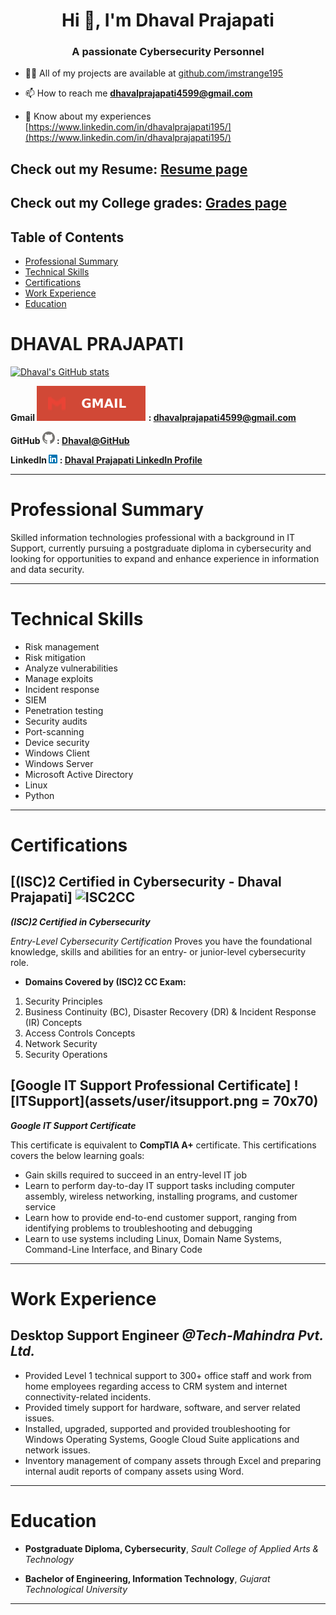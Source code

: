 <h1 align="center">Hi 👋, I'm Dhaval Prajapati</h1>
<h3 align="center">A passionate Cybersecurity Personnel</h3>

- 👨‍💻 All of my projects are available at [github.com/imstrange195](github.com/imstrange195)

- 📫 How to reach me **dhavalprajapati4599@gmail.com**

- 📄 Know about my experiences [https://www.linkedin.com/in/dhavalprajapati195/](https://www.linkedin.com/in/dhavalprajapati195/)

## Check out my Resume: [Resume page](?page=resume-page)
## Check out my College grades: [Grades page](?page=grades-page)

## Table of Contents
- [Professional Summary](#professional-summary)
- [Technical Skills](#technical-skills)
- [Certifications](#certifications)
- [Work Experience](#work-experience)
- [Education](#education)


# **DHAVAL PRAJAPATI**

[![Dhaval's GitHub stats](https://github-readme-stats.vercel.app/api?username=imstrange195&show=reviews,discussions_started,discussions_answered,prs_merged,prs_merged_percentages&show_icons=true&theme=cobalt)](https://github.com/anuraghazra/github-readme-stats)

**Gmail ![Gmail logo](assets/user/gmail.svg) : <dhavalprajapati4599@gmail.com>**

**GitHub ![GitHub logo](assets/user/github.png) : [Dhaval@GitHub](https://github.com/imstrange195)**

**LinkedIn ![LinkedIn Logo](assets/user/linkedin.png) : [Dhaval Prajapati LinkedIn Profile](https://www.linkedin.com/in/dhavalprajapati195/)**


***
# Professional Summary

Skilled information technologies professional with a background in IT Support, currently pursuing a postgraduate diploma in cybersecurity and looking for opportunities to expand and enhance experience in information and data security.
***

# Technical Skills

* Risk management
* Risk mitigation
* Analyze vulnerabilities
* Manage exploits
* Incident response
* SIEM
* Penetration testing
* Security audits
* Port-scanning
* Device security
* Windows Client
* Windows Server
* Microsoft Active Directory
* Linux
* Python
***

# Certifications

## [(ISC)2 Certified in Cybersecurity - Dhaval Prajapati] ![ISC2CC](assets/user/isc2cc.png=70x70)
_**(ISC)2 Certified in Cybersecurity**_

_Entry-Level Cybersecurity Certification_
Proves you have the foundational knowledge, skills and abilities for an entry- or junior-level cybersecurity role.
* **Domains Covered by (ISC)2 CC Exam:**
1. Security Principles
2. Business Continuity (BC), Disaster Recovery (DR) & Incident Response (IR) Concepts
3. Access Controls Concepts
4. Network Security
5. Security Operations

## [Google IT Support Professional Certificate] ![ITSupport](assets/user/itsupport.png = 70x70)
**_Google IT Support Certificate_**

This certificate is equivalent to **CompTIA A+** certificate.
This certifications covers the below learning goals:
* Gain skills required to succeed in an entry-level IT job
* Learn to perform day-to-day IT support tasks including computer assembly, wireless networking, installing programs, and customer service
* Learn how to provide end-to-end customer support, ranging from identifying problems to troubleshooting and debugging
* Learn to use systems including Linux, Domain Name Systems, Command-Line Interface, and Binary Code

***
# Work Experience

## Desktop Support Engineer _@Tech-Mahindra Pvt. Ltd._

* Provided Level 1 technical support to 300+ office staff and work from home employees regarding access to CRM system and internet connectivity-related incidents.
* Provided timely support for hardware, software, and server related issues.
* Installed, upgraded, supported and provided troubleshooting for Windows Operating Systems, Google Cloud Suite applications and network issues.
* Inventory management of company assets through Excel and preparing internal audit reports of company assets using Word.

***

# Education

* **Postgraduate Diploma, Cybersecurity**,
_Sault College of Applied Arts & Technology_

* **Bachelor of Engineering, Information Technology**,
_Gujarat Technological University_

***
